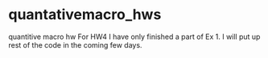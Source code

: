 # quantativemacro_hws
quantitive macro hw 
For HW4 I have only finished a part of Ex 1. I will put up rest of the code in the coming few days.
